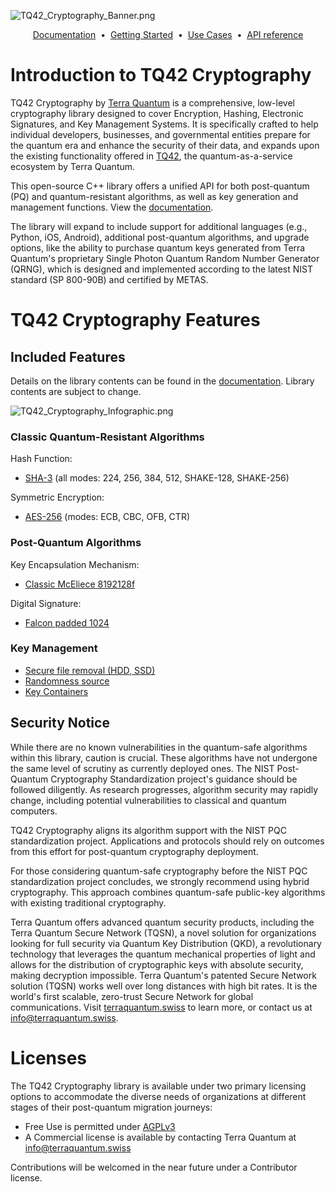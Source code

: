 ![TQ42_Cryptography_Banner.png](https://terra-quantum-public.github.io/tq42-pqc-oss/img/readme_banner.png)

<p align="center">
  <a href="https://terra-quantum-public.github.io/tq42-pqc-oss">Documentation</a> &nbsp;&bull;&nbsp;
  <a href="https://terra-quantum-public.github.io/tq42-pqc-oss/getting_started.html">Getting Started</a> &nbsp;&bull;&nbsp;
  <a href="https://terra-quantum-public.github.io/tq42-pqc-oss/use_cases.html">Use Cases</a> &nbsp;&bull;&nbsp;
  <a href="https://terra-quantum-public.github.io/tq42-pqc-oss/api_reference.html">API reference</a>
</p>

# Introduction to TQ42 Cryptography
TQ42 Cryptography by [Terra Quantum](https://terraquantum.swiss) is a comprehensive, low-level cryptography library designed to cover Encryption, Hashing, Electronic Signatures, and Key Management Systems. It is specifically crafted to help individual developers, businesses, and governmental entities prepare for the quantum era and enhance the security of their data, and expands upon the existing functionality offered in [TQ42](https://tq42.com), the quantum-as-a-service ecosystem by Terra Quantum.

This open-source C++ library offers a unified API for both post-quantum (PQ) and quantum-resistant algorithms, as well as key generation and management functions. View the [documentation](https://terra-quantum-public.github.io/tq42-pqc-oss).

The library will expand to include support for additional languages (e.g., Python, iOS, Android), additional post-quantum algorithms, and upgrade options, like the ability to purchase quantum keys generated from Terra Quantum's proprietary Single Photon Quantum Random Number Generator (QRNG), which is designed and implemented according to the latest NIST standard (SP 800-90B) and certified by METAS.

# TQ42 Cryptography Features

## Included Features
Details on the library contents can be found in the [documentation](https://terra-quantum-public.github.io/tq42-pqc-oss). Library contents are subject to change.

![TQ42_Cryptography_Infographic.png](https://terra-quantum-public.github.io/tq42-pqc-oss/img/introduction_infographic.png)

### Classic Quantum-Resistant Algorithms

Hash Function:

-   [SHA-3](https://terra-quantum-public.github.io/tq42-pqc-oss/classic_quantum_resistant_algs/sha3.html) (all modes: 224, 256, 384, 512, SHAKE-128, SHAKE-256) 

Symmetric Encryption:

-   [AES-256](https://terra-quantum-public.github.io/tq42-pqc-oss/classic_quantum_resistant_algs/aes.html) (modes: ECB, CBC, OFB, CTR) 

### Post-Quantum Algorithms

Key Encapsulation Mechanism:

-   [Classic McEliece 8192128f](https://terra-quantum-public.github.io/tq42-pqc-oss/post_quantum_algs/kem/mceliece.html)

Digital Signature:

-   [Falcon padded 1024](https://terra-quantum-public.github.io/tq42-pqc-oss/post_quantum_algs/digital_signature/falcon.html)

### Key Management

-   [Secure file removal (HDD, SSD)](https://terra-quantum-public.github.io/tq42-pqc-oss/keys/secureHDD&SSDRemoval.html)
-   [Randomness source](https://terra-quantum-public.github.io/tq42-pqc-oss/keys/PRNG.html)
-   [Key Containers](https://terra-quantum-public.github.io/tq42-pqc-oss/keys/keys_container.html)

## Security Notice
While there are no known vulnerabilities in the quantum-safe algorithms within this library, caution is crucial. These algorithms have not undergone the same level of scrutiny as currently deployed ones. The NIST Post-Quantum Cryptography Standardization project's guidance should be followed diligently. As research progresses, algorithm security may rapidly change, including potential vulnerabilities to classical and quantum computers.

TQ42 Cryptography aligns its algorithm support with the NIST PQC standardization project. Applications and protocols should rely on outcomes from this effort for post-quantum cryptography deployment.

For those considering quantum-safe cryptography before the NIST PQC standardization project concludes, we strongly recommend using hybrid cryptography. This approach combines quantum-safe public-key algorithms with existing traditional cryptography.

Terra Quantum offers advanced quantum security products, including the Terra Quantum Secure Network (TQSN), a novel solution for organizations looking for full security via Quantum Key Distribution (QKD), a revolutionary technology that leverages the quantum mechanical properties of light and allows for the distribution of cryptographic keys with absolute security, making decryption impossible. Terra Quantum's patented Secure Network solution (TQSN) works well over long distances with high bit rates. It is the world's first scalable, zero-trust Secure Network for global communications. Visit [terraquantum.swiss](https://terraquantum.swiss) to learn more, or contact us at info@terraquantum.swiss.

# Licenses
The TQ42 Cryptography library is available under two primary licensing options to accommodate the diverse needs of organizations at different stages of their post-quantum migration journeys: 
- Free Use is permitted under [AGPLv3](https://www.gnu.org/licenses/agpl-3.0.html.en) 
- A Commercial license is available by contacting Terra Quantum at info@terraquantum.swiss

Contributions will be welcomed in the near future under a Contributor license.
